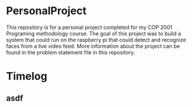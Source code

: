 # PersonalProject
This repository is for a personal project completed for my COP 2001 Programing methodology course. The goal of this project was to build a system that could run on the raspberry pi that could detect and recognize faces from a live video feed. More information about the project can be found in the problem statement file in this repository.

# Timelog
## asdf
